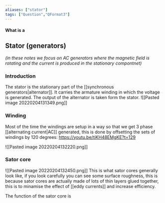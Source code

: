 ```yaml
---
aliases: ["stator"]
tags: ["Question","QFormat3"]
---
```


#### What is a
## Stator (generators)
*(in these notes we focus on AC generators where the magnetic field is rotating and the current is produced in the stationary compontnet)*

### Introduction

The stator is the stationary part of the [[synchronous generators|alternator]]. It carries the armature winding in which the voltage is generated. The output of the alternator is taken form the stator.
![[Pasted image 20220204131349.png]]

### Winding

Most of the time the windings are setup in a way so that we get 3 phase [[alternating current|AC]] generated, this is done by offsetting the sets of windings by 120 degrees:
https://youtu.be/tiKH48EMgKE?t=129

![[Pasted image 20220204132220.png]]

### Sator core
![[Pasted image 20220204132450.png]]
This is what sator cores generally look like, if you look carefully you can see some surface roughness, this is because sator cores are actually made of lots of thin layers glued together, this is to minamise the effect of [[eddy currents]] and increase efficiency.

The function of the sator core is